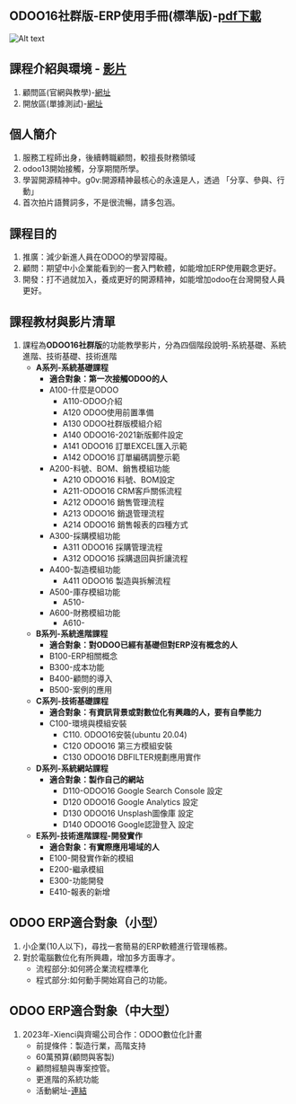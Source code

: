 ## ODOO16社群版-ERP使用手冊(標準版)-[pdf下載](https://drive.google.com/file/d/1BK-W7hcTOHhNQykPY_NMaoqMED1ID3An/view?usp=share_link)
![Alt text](https://github.com/ksharry/odoo-repository/blob/main/pic/99.png?raw=true)

## 課程介紹與環境 - [影片](https://www.youtube.com/watch?v=mEKNlfYX2oc&t=267s)
1. 顧問區(官網與教學)-[網址](https://consultant.xienci.com)
2. 開放區(單據測試)-[網址](https://runbot.xienci.com)
## 個人簡介
1. 服務工程師出身，後續轉職顧問，較擅長財務領域
2. odoo13開始接觸，分享期間所學。
3. 學習開源精神中。g0v:開源精神最核心的永遠是人，透過 「分享、參與、行動」
4. 首次拍片語贅詞多，不是很流暢，請多包涵。

## 課程目的
1. 推廣：減少新進人員在ODOO的學習障礙。
2. 顧問：期望中小企業能看到的一套入門軟體，如能增加ERP使用觀念更好。
3. 開發：打不過就加入，養成更好的開源精神，如能增加odoo在台灣開發人員更好。

## 課程教材與影片清單
1. 課程為**ODOO16社群版**的功能教學影片，分為四個階段說明-系統基礎、系統進階、技術基礎、技術進階
   + **A系列-系統基礎課程**
     + **適合對象：第一次接觸ODOO的人**
     + A100-什麼是ODOO
       + A110-ODOO介紹
       + A120 ODOO使用前置準備
       + A130 ODOO社群版模組介紹
       + A140 ODOO16-2021新版郵件設定
       + A141 ODOO16 訂單EXCEL匯入示範
       + A142 ODOO16 訂單編碼調整示範
     + A200-料號、BOM、銷售模組功能
       + A210 ODOO16 料號、BOM設定
       + A211-ODOO16 CRM客戶關係流程
       + A212 ODOO16 銷售管理流程
       + A213 ODOO16 銷退管理流程
       + A214 ODOO16 銷售報表的四種方式
     + A300-採購模組功能
       + A311 ODOO16 採購管理流程
       + A312 ODOO16 採購退回與折讓流程
     + A400-製造模組功能
       + A411 ODOO16 製造與拆解流程
     + A500-庫存模組功能
       + A510-
     + A600-財務模組功能
       + A610-
   + **B系列-系統進階課程**
     + **適合對象：對ODOO已經有基礎但對ERP沒有概念的人**
     + B100-ERP相關概念
     + B300-成本功能
     + B400-顧問的導入
     + B500-案例的應用
   + **C系列-技術基礎課程**
     + **適合對象：有資訊背景或對數位化有興趣的人，要有自學能力**
     + C100-環境與模組安裝
       + C110. ODOO16安裝(ubuntu 20.04)
       + C120 ODOO16 第三方模組安裝
       + C130 ODOO16 DBFILTER規劃應用實作
   + **D系列-系統網站課程**
     + **適合對象：製作自己的網站**
       + D110-ODOO16 Google Search Console 設定
       + D120 ODOO16 Google Analytics 設定
       + D130 ODOO16 Unsplash圖像庫 設定
       + D140 ODOO16 Google認證登入 設定
   + **E系列-技術進階課程-開發實作**
     + **適合對象：有實際應用場域的人**
     + E100-開發實作新的模組
     + E200-繼承模組
     + E300-功能開發
     + E410-報表的新增

## ODOO ERP適合對象（小型）
1. 小企業(10人以下)，尋找一套簡易的ERP軟體進行管理帳務。
2. 對於電腦數位化有所興趣，增加多方面專才。
   + 流程部分:如何將企業流程標準化
   + 程式部分:如何動手開始寫自己的功能。

## ODOO ERP適合對象（中大型）
1. 2023年-Xienci與齊暘公司合作：ODOO數位化計畫
   + 前提條件：製造行業，高階支持
   + 60萬預算(顧問與客製)
   + 顧問經驗與專案控管。
   + 更進階的系統功能
   + 活動網址-[連結](https://consultant.xienci.com/blog/xienci-9/a000-odoo-2023-2)
